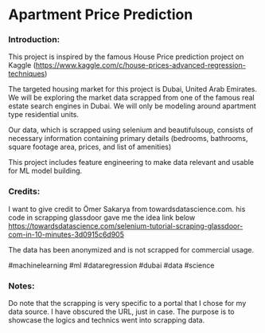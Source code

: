# Apartment Price Prediction

### Introduction:
This project is inspired by the famous House Price prediction project on Kaggle (https://www.kaggle.com/c/house-prices-advanced-regression-techniques) 

The targeted housing market for this project is Dubai, United Arab Emirates. We will be exploring the market data scrapped from one of the famous real estate search engines in Dubai. We will only be modeling around apartment type residential units.

Our data, which is scrapped using selenium and beautifulsoup, consists of necessary information containing primary details (bedrooms, bathrooms, square footage area, prices, and list of amenities)

This project includes feature engineering to make data relevant and usable for ML model building.

### Credits:
I want to give credit to Ömer Sakarya from towardsdatascience.com. his code in scrapping glassdoor gave me the idea link below
https://towardsdatascience.com/selenium-tutorial-scraping-glassdoor-com-in-10-minutes-3d0915c6d905

The data has been anonymized and is not scrapped for commercial usage.

#machinelearning #ml #dataregression #dubai #data #science

### Notes:

Do note that the scrapping is very specific to a portal that I chose for my data source. I have obscured the URL, just in case. The purpose is to showcase the logics and technics went into scrapping data.
